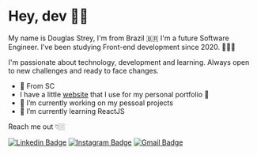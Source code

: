 # Hey, dev 👋🏼

My name is Douglas Strey, I'm from Brazil 🇧🇷 I'm a future Software Engineer.
I've been studying Front-end development since 2020. 👨🏼‍💻

I'm passionate about technology, development and learning. Always open to new challenges and ready to face changes.

- 📍 From SC
- I have a little [website](https://douglastrey.com/) that I use for my personal portfolio 🤠
- 🔭 I’m currently working on my pessoal projects
- 🌱 I’m currently learning ReactJS

Reach me out 👇🏼

[![Linkedin Badge](https://img.shields.io/badge/-Douglas%20Strey-4575cc?style=flat-square&logo=Linkedin&logoColor=white&link=https://www.linkedin.com/in/douglas-strey/)](https://www.linkedin.com/in/douglas-strey/)
[![Instagram Badge](https://img.shields.io/badge/-Instagram-yellow?style=flat-square&logo=Instagram&logoColor=white&link=https://instagram.com/douglas_strey)](https://instagram.com/douglas_strey)
[![Gmail Badge](https://img.shields.io/badge/-douglas.morini@hotmail.com-yellowcc?style=flat-square&logo=Gmail&logoColor=white&link=mailto:douglas.morini@hotmail.com)](mailto:douglas.morini@hotmail.com)

